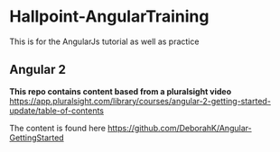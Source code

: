 # Hallpoint-AngularTraining
This is for the AngularJs tutorial as well as practice

## Angular 2 
**This repo contains content based from a pluralsight video**
https://app.pluralsight.com/library/courses/angular-2-getting-started-update/table-of-contents

The content is found here
https://github.com/DeborahK/Angular-GettingStarted